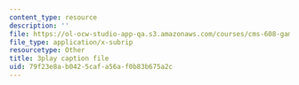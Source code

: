 ```yaml
---
content_type: resource
description: ''
file: https://ol-ocw-studio-app-qa.s3.amazonaws.com/courses/cms-608-game-design-spring-2014/79f23e8ab0425cafa56af0b83b675a2c_1506662.vtt
file_type: application/x-subrip
resourcetype: Other
title: 3play caption file
uid: 79f23e8a-b042-5caf-a56a-f0b83b675a2c
---
```

